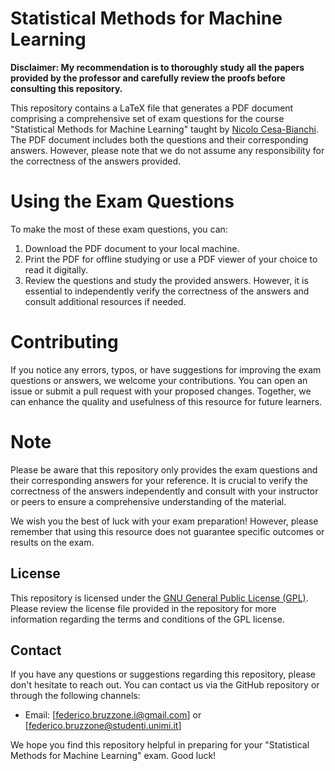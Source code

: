 # Statistical Methods for Machine Learning

**Disclaimer: My recommendation is to thoroughly study all the papers provided by the professor and carefully review the proofs before consulting this repository.**

This repository contains a LaTeX file that generates a PDF document comprising a comprehensive set of exam questions for the course "Statistical Methods for Machine Learning" taught by [Nicolo Cesa-Bianchi](https://cesa-bianchi.di.unimi.it/MSA/index_22-23.html). The PDF document includes both the questions and their corresponding answers. However, please note that we do not assume any responsibility for the correctness of the answers provided.

# Using the Exam Questions
To make the most of these exam questions, you can:

1. Download the PDF document to your local machine.
2. Print the PDF for offline studying or use a PDF viewer of your choice to read it digitally.
3. Review the questions and study the provided answers. However, it is essential to independently verify the correctness of the answers and consult additional resources if needed.

# Contributing
If you notice any errors, typos, or have suggestions for improving the exam questions or answers, we welcome your contributions. You can open an issue or submit a pull request with your proposed changes. Together, we can enhance the quality and usefulness of this resource for future learners.

# Note
Please be aware that this repository only provides the exam questions and their corresponding answers for your reference. It is crucial to verify the correctness of the answers independently and consult with your instructor or peers to ensure a comprehensive understanding of the material.

We wish you the best of luck with your exam preparation! However, please remember that using this resource does not guarantee specific outcomes or results on the exam.

## License

This repository is licensed under the [GNU General Public License (GPL)](https://www.gnu.org/licenses/gpl-3.0.html). Please review the license file provided in the repository for more information regarding the terms and conditions of the GPL license.

## Contact

If you have any questions or suggestions regarding this repository, please don't hesitate to reach out. You can contact us via the GitHub repository or through the following channels:
- Email: [federico.bruzzone.i@gmail.com] or [federico.bruzzone@studenti.unimi.it]

We hope you find this repository helpful in preparing for your "Statistical Methods for Machine Learning" exam. Good luck!

